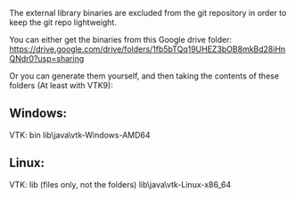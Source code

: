 The external library binaries are excluded from the git repository in order to keep the git repo lightweight.

You can either get the binaries from this Google drive folder:
https://drive.google.com/drive/folders/1fb5bTQq19UHEZ3bOB8mkBd28iHnQNdr0?usp=sharing

Or you can generate them yourself, and then taking the contents of these folders (At least with VTK9):

## Windows:
VTK:
bin
lib\java\vtk-Windows-AMD64

## Linux:
VTK:
lib (files only, not the folders)
lib\java\vtk-Linux-x86_64

